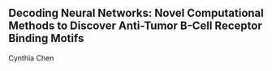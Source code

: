 ## Decoding Neural Networks: Novel Computational Methods to Discover Anti-Tumor B-Cell Receptor Binding Motifs
Cynthia Chen

